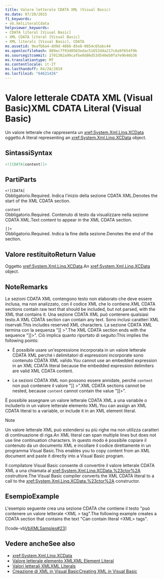 ```yaml
---
title: Valore letterale CDATA XML (Visual Basic)
ms.date: 07/20/2015
f1_keywords:
- vb.XmlLiteralCdata
helpviewer_keywords:
- CDATA literal [Visual Basic]
- XML CDATA literal [Visual Basic]
- XML literals [Visual Basic], CDATA
ms.assetid: 9eafb6a4-dd9d-4866-85e8-0654c65abc44
ms.openlocfilehash: 889ec7f93d0503edac51652dda217c6a9f654f9b
ms.sourcegitcommit: 2701302a99cafbe0d86d53d540eb0fa7e9b46b36
ms.translationtype: MT
ms.contentlocale: it-IT
ms.lasthandoff: 04/28/2019
ms.locfileid: "64621426"
---
```

# <a name="xml-cdata-literal-visual-basic"></a><span data-ttu-id="70a2d-102">Valore letterale CDATA XML (Visual Basic)</span><span class="sxs-lookup"><span data-stu-id="70a2d-102">XML CDATA Literal (Visual Basic)</span></span>
<span data-ttu-id="70a2d-103">Un valore letterale che rappresenta un <xref:System.Xml.Linq.XCData> oggetto.</span><span class="sxs-lookup"><span data-stu-id="70a2d-103">A literal representing an <xref:System.Xml.Linq.XCData> object.</span></span>  
  
## <a name="syntax"></a><span data-ttu-id="70a2d-104">Sintassi</span><span class="sxs-lookup"><span data-stu-id="70a2d-104">Syntax</span></span>  
  
```xml  
<![CDATA[content]]>  
```  
  
## <a name="parts"></a><span data-ttu-id="70a2d-105">Parti</span><span class="sxs-lookup"><span data-stu-id="70a2d-105">Parts</span></span>  
 `<![CDATA[`  
 <span data-ttu-id="70a2d-106">Obbligatorio.</span><span class="sxs-lookup"><span data-stu-id="70a2d-106">Required.</span></span> <span data-ttu-id="70a2d-107">Indica l'inizio della sezione CDATA XML.</span><span class="sxs-lookup"><span data-stu-id="70a2d-107">Denotes the start of the XML CDATA section.</span></span>  
  
 `content`  
 <span data-ttu-id="70a2d-108">Obbligatorio.</span><span class="sxs-lookup"><span data-stu-id="70a2d-108">Required.</span></span> <span data-ttu-id="70a2d-109">Contenuto di testo da visualizzare nella sezione CDATA XML.</span><span class="sxs-lookup"><span data-stu-id="70a2d-109">Text content to appear in the XML CDATA section.</span></span>  
  
 `]]>`  
 <span data-ttu-id="70a2d-110">Obbligatorio.</span><span class="sxs-lookup"><span data-stu-id="70a2d-110">Required.</span></span> <span data-ttu-id="70a2d-111">Indica la fine della sezione.</span><span class="sxs-lookup"><span data-stu-id="70a2d-111">Denotes the end of the section.</span></span>  
  
## <a name="return-value"></a><span data-ttu-id="70a2d-112">Valore restituito</span><span class="sxs-lookup"><span data-stu-id="70a2d-112">Return Value</span></span>  
 <span data-ttu-id="70a2d-113">Oggetto <xref:System.Xml.Linq.XCData>.</span><span class="sxs-lookup"><span data-stu-id="70a2d-113">An <xref:System.Xml.Linq.XCData> object.</span></span>  
  
## <a name="remarks"></a><span data-ttu-id="70a2d-114">Note</span><span class="sxs-lookup"><span data-stu-id="70a2d-114">Remarks</span></span>  
 <span data-ttu-id="70a2d-115">Le sezioni CDATA XML contengono testo non elaborato che deve essere inclusa, ma non analizzato, con il codice XML che lo contiene.</span><span class="sxs-lookup"><span data-stu-id="70a2d-115">XML CDATA sections contain raw text that should be included, but not parsed, with the XML that contains it.</span></span> <span data-ttu-id="70a2d-116">Una sezione CDATA XML può contenere qualsiasi testo.</span><span class="sxs-lookup"><span data-stu-id="70a2d-116">A XML CDATA section can contain any text.</span></span> <span data-ttu-id="70a2d-117">Sono inclusi caratteri XML riservati.</span><span class="sxs-lookup"><span data-stu-id="70a2d-117">This includes reserved XML characters.</span></span> <span data-ttu-id="70a2d-118">La sezione CDATA XML termina con la sequenza "]] >".</span><span class="sxs-lookup"><span data-stu-id="70a2d-118">The XML CDATA section ends with the sequence "]]>".</span></span> <span data-ttu-id="70a2d-119">Ciò implica quanto riportato di seguito:</span><span class="sxs-lookup"><span data-stu-id="70a2d-119">This implies the following points:</span></span>  
  
- <span data-ttu-id="70a2d-120">È possibile usare un'espressione incorporata in un valore letterale CDATA XML perché i delimitatori di espressioni incorporate sono contenuto CDATA XML valido.</span><span class="sxs-lookup"><span data-stu-id="70a2d-120">You cannot use an embedded expression in an XML CDATA literal because the embedded expression delimiters are valid XML CDATA content.</span></span>  
  
- <span data-ttu-id="70a2d-121">Le sezioni CDATA XML non possono essere annidate, perché `content` non può contenere il valore "]] >".</span><span class="sxs-lookup"><span data-stu-id="70a2d-121">XML CDATA sections cannot be nested, because `content` cannot contain the value "]]>".</span></span>  
  
 <span data-ttu-id="70a2d-122">È possibile assegnare un valore letterale CDATA XML a una variabile o includerlo in un valore letterale elemento XML.</span><span class="sxs-lookup"><span data-stu-id="70a2d-122">You can assign an XML CDATA literal to a variable, or include it in an XML element literal.</span></span>  
  
> [!NOTE]
>  <span data-ttu-id="70a2d-123">Un valore letterale XML può estendersi su più righe ma non utilizza caratteri di continuazione di riga.</span><span class="sxs-lookup"><span data-stu-id="70a2d-123">An XML literal can span multiple lines but does not use line continuation characters.</span></span> <span data-ttu-id="70a2d-124">In questo modo è possibile copiare il contenuto da un documento XML e incollare il codice direttamente in un programma Visual Basic.</span><span class="sxs-lookup"><span data-stu-id="70a2d-124">This enables you to copy content from an XML document and paste it directly into a Visual Basic program.</span></span>  
  
 <span data-ttu-id="70a2d-125">Il compilatore Visual Basic consente di convertire il valore letterale CDATA XML a una chiamata al <xref:System.Xml.Linq.XCData.%23ctor%2A> costruttore.</span><span class="sxs-lookup"><span data-stu-id="70a2d-125">The Visual Basic compiler converts the XML CDATA literal to a call to the <xref:System.Xml.Linq.XCData.%23ctor%2A> constructor.</span></span>  
  
## <a name="example"></a><span data-ttu-id="70a2d-126">Esempio</span><span class="sxs-lookup"><span data-stu-id="70a2d-126">Example</span></span>  
 <span data-ttu-id="70a2d-127">L'esempio seguente crea una sezione CDATA che contiene il testo "può contenere un valore letterale \<XML > tag".</span><span class="sxs-lookup"><span data-stu-id="70a2d-127">The following example creates a CDATA section that contains the text "Can contain literal \<XML> tags".</span></span>  
  
 [!code-vb[VbXMLSamples#23](~/samples/snippets/visualbasic/VS_Snippets_VBCSharp/VbXMLSamples/VB/XMLSamples11.vb#23)]  
  
## <a name="see-also"></a><span data-ttu-id="70a2d-128">Vedere anche</span><span class="sxs-lookup"><span data-stu-id="70a2d-128">See also</span></span>

- <xref:System.Xml.Linq.XCData>
- [<span data-ttu-id="70a2d-129">Valore letterale elemento XML</span><span class="sxs-lookup"><span data-stu-id="70a2d-129">XML Element Literal</span></span>](../../../visual-basic/language-reference/xml-literals/xml-element-literal.md)
- [<span data-ttu-id="70a2d-130">Valori letterali XML</span><span class="sxs-lookup"><span data-stu-id="70a2d-130">XML Literals</span></span>](../../../visual-basic/language-reference/xml-literals/index.md)
- [<span data-ttu-id="70a2d-131">Creazione di XML in Visual Basic</span><span class="sxs-lookup"><span data-stu-id="70a2d-131">Creating XML in Visual Basic</span></span>](../../../visual-basic/programming-guide/language-features/xml/creating-xml.md)
